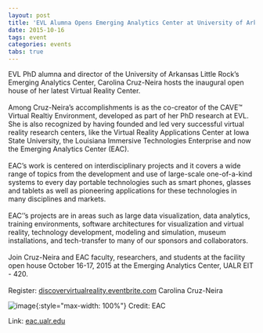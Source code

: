 ```yaml
---
layout: post
title: 'EVL Alumna Opens Emerging Analytics Center at University of Arkansas'
date: 2015-10-16
tags: event
categories: events
tabs: true
---
```


EVL PhD alumna and director of the University of Arkansas Little Rock&rsquo;s Emerging Analytics Center, Carolina Cruz-Neira hosts the inaugural open house of her latest Virtual Reality Center.<br><br>
Among Cruz-Neira&rsquo;s accomplishments is as the co-creator of the CAVE&trade; Virtual Realtiy Environment, developed as part of her PhD research at EVL.  She is also recognized by having founded and led very successful virtual reality research centers, like the Virtual Reality Applications Center at Iowa State University, the Louisiana Immersive Technologies Enterprise and now the Emerging Analytics Center (EAC).<br><br>
EAC&rsquo;s work is centered on interdisciplinary projects and it covers a wide range of topics from the development and use of large-scale one-of-a-kind systems to every day portable technologies such as smart phones, glasses and tablets as well as pioneering applications for these technologies in many disciplines and markets.<br><br>
EAC&rsquo;’s projects are in areas such as large data visualization, data analytics, training environments, software architectures for visualization and virtual reality, technology development, modeling and simulation, museum installations, and tech-transfer to many of our sponsors and collaborators.<br><br>
Join Cruz-Neira and EAC faculty, researchers, and students at the facility open house October 16-17, 2015 at the Emerging Analytics Center, UALR EIT - 420.<br><br>
Register:  <a href="discovervirtualreality.eventbrite.com">discovervirtualreality.eventbrite.com</a>
Carolina Cruz-Neira

![image](https://www.evl.uic.edu/output/originals/carolina001-2.jpg-srcw.jpg){:style="max-width: 100%"}
Credit: EAC


Link: [eac.ualr.edu](eac.ualr.edu)
